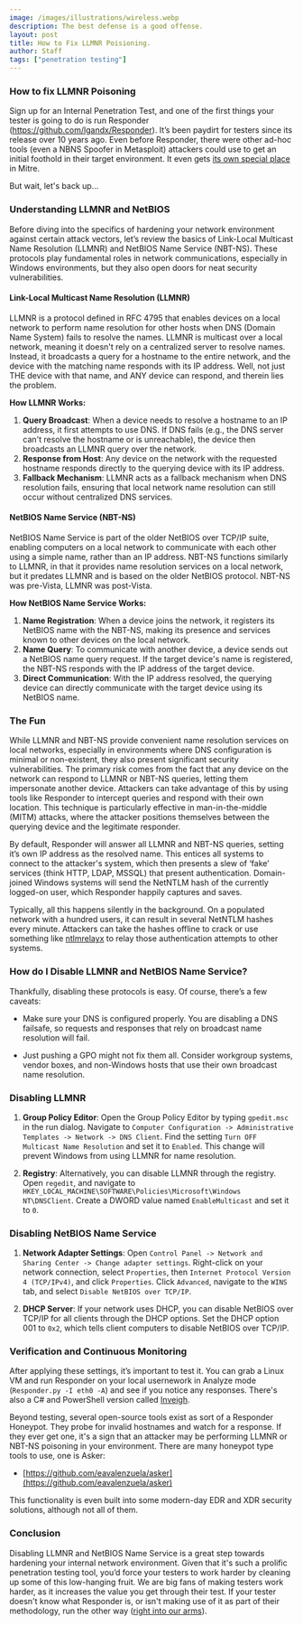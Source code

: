 ```yaml
---
image: /images/illustrations/wireless.webp
description: The best defense is a good offense.
layout: post
title: How to Fix LLMNR Poisioning.
author: Staff
tags: ["penetration testing"]
---
```


### How to fix LLMNR Poisoning 

Sign up for an Internal Penetration Test, and one of the first things your tester is going to do is run Responder (https://github.com/lgandx/Responder). It’s been paydirt for testers since its release over 10 years ago. Even before Responder, there were other ad-hoc tools (even a NBNS Spoofer in Metasploit) attackers could use to get an initial foothold in their target environment.  It even gets [its own special place](https://attack.mitre.org/techniques/T1557/001/) in Mitre. 

But wait, let's back up... 
 

### Understanding LLMNR and NetBIOS 

Before diving into the specifics of hardening your network environment against certain attack vectors, let’s review the basics of Link-Local Multicast Name Resolution (LLMNR) and NetBIOS Name Service (NBT-NS). These protocols play fundamental roles in network communications, especially in Windows environments, but they also open doors for neat security vulnerabilities. 

#### Link-Local Multicast Name Resolution (LLMNR) 

LLMNR is a protocol defined in RFC 4795 that enables devices on a local network to perform name resolution for other hosts when DNS (Domain Name System) fails to resolve the names. LLMNR is multicast over a local network, meaning it doesn't rely on a centralized server to resolve names. Instead, it broadcasts a query for a hostname to the entire network, and the device with the matching name responds with its IP address. Well, not just THE device with that name, and ANY device can respond, and therein lies the problem.  


**How LLMNR Works:** 

1. **Query Broadcast**: When a device needs to resolve a hostname to an IP address, it first attempts to use DNS. If DNS fails (e.g., the DNS server can't resolve the hostname or is unreachable), the device then broadcasts an LLMNR query over the network. 
2. **Response from Host**: Any device on the network with the requested hostname responds directly to the querying device with its IP address. 
3. **Fallback Mechanism**: LLMNR acts as a fallback mechanism when DNS resolution fails, ensuring that local network name resolution can still occur without centralized DNS services. 


#### NetBIOS Name Service (NBT-NS) 


NetBIOS Name Service is part of the older NetBIOS over TCP/IP suite, enabling computers on a local network to communicate with each other using a simple name, rather than an IP address. NBT-NS functions similarly to LLMNR, in that it provides name resolution services on a local network, but it predates LLMNR and is based on the older NetBIOS protocol. NBT-NS was pre-Vista, LLMNR was post-Vista.  


**How NetBIOS Name Service Works:** 

1. **Name Registration**: When a device joins the network, it registers its NetBIOS name with the NBT-NS, making its presence and services known to other devices on the local network. 
2. **Name Query**: To communicate with another device, a device sends out a NetBIOS name query request. If the target device's name is registered, the NBT-NS responds with the IP address of the target device. 
3. **Direct Communication**: With the IP address resolved, the querying device can directly communicate with the target device using its NetBIOS name. 

### The Fun 
While LLMNR and NBT-NS provide convenient name resolution services on local networks, especially in environments where DNS configuration is minimal or non-existent, they also present significant security vulnerabilities. The primary risk comes from the fact that any device on the network can respond to LLMNR or NBT-NS queries, letting them impersonate another device. Attackers can take advantage of this by using tools like Responder to intercept queries and respond with their own location. This technique is particularly effective in man-in-the-middle (MITM) attacks, where the attacker positions themselves between the querying device and the legitimate responder. 

By default, Responder will answer all LLMNR and NBT-NS queries, setting it’s own IP address as the resolved name. This entices all systems to connect to the attacker's system, which then presents a slew of ‘fake’ services (think HTTP, LDAP, MSSQL) that present authentication. Domain-joined Windows systems will send the NetNTLM hash of the currently logged-on user, which Responder happily captures and saves.  

Typically, all this happens silently in the background. On a populated network with a hundred users, it can result in several NetNTLM hashes every minute. Attackers can take the hashes offline to crack or use something like [ntlmrelayx](https://github.com/fortra/impacket/blob/master/examples/ntlmrelayx.py) to relay those authentication attempts to other systems.  

 
### How do I Disable LLMNR and NetBIOS Name Service? 

Thankfully, disabling these protocols is easy. Of course, there’s a few caveats: 

- Make sure your DNS is configured properly. You are disabling a DNS failsafe, so requests and responses that rely on broadcast name resolution will fail.  

- Just pushing a GPO might not fix them all. Consider workgroup systems, vendor boxes, and non-Windows hosts that use their own broadcast name resolution. 

 

### Disabling LLMNR   

1. **Group Policy Editor**: Open the Group Policy Editor by typing `gpedit.msc` in the run dialog. Navigate to `Computer Configuration -> Administrative Templates -> Network -> DNS Client`. Find the setting `Turn OFF Multicast Name Resolution` and set it to `Enabled`. This change will prevent Windows from using LLMNR for name resolution. 

2. **Registry**: Alternatively, you can disable LLMNR through the registry. Open `regedit`, and navigate to `HKEY_LOCAL_MACHINE\SOFTWARE\Policies\Microsoft\Windows NT\DNSClient`. Create a DWORD value named `EnableMulticast` and set it to `0`. 


### Disabling NetBIOS Name Service 


1. **Network Adapter Settings**: Open `Control Panel -> Network and Sharing Center -> Change adapter settings`. Right-click on your network connection, select `Properties`, then `Internet Protocol Version 4 (TCP/IPv4)`, and click `Properties`. Click `Advanced`, navigate to the `WINS` tab, and select `Disable NetBIOS over TCP/IP`. 


2. **DHCP Server**: If your network uses DHCP, you can disable NetBIOS over TCP/IP for all clients through the DHCP options. Set the DHCP option 001 to `0x2`, which tells client computers to disable NetBIOS over TCP/IP. 


### Verification and Continuous Monitoring 

After applying these settings, it’s important to test it. You can grab a Linux VM and run Responder on your local usernework in Analyze mode (`Responder.py -I eth0 -A`) and see if you notice any responses. There's also a C# and PowerShell version called [Inveigh](https://github.com/Kevin-Robertson/Inveigh). 
 
Beyond testing, several open-source tools exist as sort of a Responder Honeypot. They probe for invalid hostnames and watch for a response. If they ever get one, it's a sign that an attacker may be performing LLMNR or NBT-NS poisoning in your environment. There are many honeypot type tools to use, one is Asker:  

- [https://github.com/eavalenzuela/asker](https://github.com/eavalenzuela/asker)

This functionality is even built into some modern-day EDR and XDR security solutions, although not all of them.  

### Conclusion 
 
Disabling LLMNR and NetBIOS Name Service is a great step towards hardening your internal network environment. Given that it's such a prolific penetration testing tool, you’d force your testers to work harder by cleaning up some of this low-hanging fruit. We are big fans of making testers work harder, as it increases the value you get through their test. If your tester doesn't know what Responder is, or isn't making use of it as part of their methodology, run the other way ([right into our arms](https://strategicdefense.co/services/network/)).
